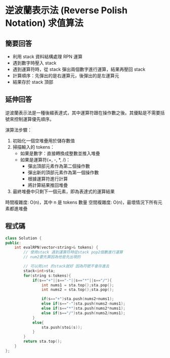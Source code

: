 # 逆波蘭表示法 (Reverse Polish Notation) 求值算法

## 簡要回答
- 利用 stack 資料結構處理 RPN 運算
- 遇到數字時壓入 stack
- 遇到運算符時，從 stack 彈出兩個數字進行運算，結果再壓回 stack
- 計算順序：先彈出的是右運算元，後彈出的是左運算元
- 結果存於 stack 頂部

## 延伸回答
逆波蘭表示法是一種後綴表達式，其中運算符跟在操作數之後。其優點是不需要括號來控制運算優先順序。

演算法步驟：
1. 初始化一個空堆疊用於儲存數值
2. 掃描輸入的 tokens：
   - 如果是數字：直接轉換成整數並推入堆疊
   - 如果是運算符(+, -, *, /)：
     - 彈出頂部元素作為第二個操作數
     - 彈出新的頂部元素作為第一個操作數
     - 根據運算符進行計算
     - 將計算結果推回堆疊
3. 最終堆疊中只剩下一個元素，即為表達式的運算結果

時間複雜度: O(n)，其中 n 是 tokens 數量
空間複雜度: O(n)，最壞情況下所有元素都進堆疊

## 程式碼
```cpp
class Solution {
public:
    int evalRPN(vector<string>& tokens) {
        // 使用stack 遇到運算符時從stack pop2個數進行運算
        // num2要先算因為他是先出現的

        // 可以用int 的stack就好 因為符號不會存進去
        stack<int>sta; 
        for(string s:tokens){
            if(s=="+"||s=="-"||s=="*"||s=="/"){
                int nums1 = sta.top();sta.pop();
                int nums2 = sta.top();sta.pop();

                if(s=="+")sta.push(nums2+nums1);
                else if(s=="-")sta.push(nums2-nums1);
                else if(s=="*")sta.push(nums2*nums1);
                else if(s=="/")sta.push(nums2/nums1);
            }
            else{
                sta.push(stoi(s));
            }
        }
        return sta.top();
    }
};
```
